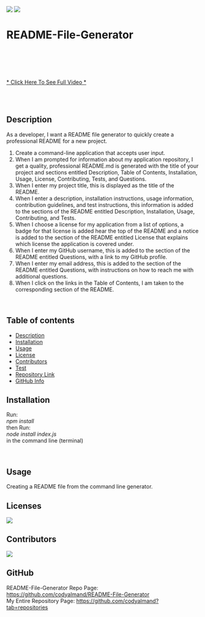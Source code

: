 ![](https://img.shields.io/badge/License-MIT-brightgreen)
![](https://img.shields.io/badge/created%20by-codyalmand-red)

# README-File-Generator

<br>

[](./readme-generator.gif)

<br>

<br>

[* Click Here To See Full Video *](https://drive.google.com/file/d/1WSQQgIBGHZ1N-KgIk8DR5u7FzDgChFN9/view?usp=sharing)

<br>

<br>

## Description

As a developer, I want a README file generator to quickly create a professional README for a new project.

1. Create a command-line application that accepts user input.
2. When I am prompted for information about my application repository, I get a quality, professional README.md is generated with the title of your project and sections entitled Description, Table of Contents, Installation, Usage, License, Contributing, Tests, and Questions.
3. When I enter my project title, this is displayed as the title of the README.
4. When I enter a description, installation instructions, usage information, contribution guidelines, and test instructions, this information is added to the sections of the README entitled Description, Installation, Usage, Contributing, and Tests.
5. When I choose a license for my application from a list of options, a badge for that license is added hear the top of the README and a notice is added to the section of the README entitled License that explains which license the application is covered under.
6. When I enter my GitHub username, this is added to the section of the README entitled Questions, with a link to my GitHub profile.
7. When I enter my email address, this is added to the section of the README entitled Questions, with instructions on how to reach me with additional questions.
8. When I click on the links in the Table of Contents, I am taken to the corresponding section of the README.

<br>

## Table of contents
  - [Description](#Description)
  - [Installation](#Installation)
  - [Usage](#Usage)
  - [License](#License)
  - [Contributors](#Contributors)
  - [Test](#Test)
  - [Repository Link](#Repository)
  - [GitHub Info](#GitHub) 

  ## Installation

  Run:
  <br>
  _npm install_
  <br>
  then Run:
  <br>
  _node install index.js_
  <br>
  in the command line (terminal)

  <br>

  ## Usage

  Creating a README file from the command line generator.

  ## Licenses
  ![](https://img.shields.io/badge/License-MIT-brightgreen)

  ## Contributors
  ![](https://img.shields.io/badge/created%20by-codyalmand-red)

  ## GitHub
  README-File-Generator Repo Page: https://github.com/codyalmand/README-File-Generator
  <br>
  My Entire Repository Page: https://github.com/codyalmand?tab=repositories
